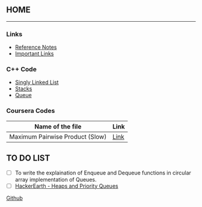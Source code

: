 ## HOME
------------------------------------------------------------------------------------------------------------------------------------------
### Links
* [Reference Notes](refnotes.md)
* [Important Links](implinks.md)

### C++ Code
* [Singly Linked List](sll.md)
* [Stacks](stack.md)
* [Queue](queue.md)

### Coursera Codes
Name of the file | Link
---------------- | --------------
Maximum Pairwise Product (Slow) | [Link](MaxPairwideProduct.md)


## TO DO LIST
- [ ] To write the explaination of Enqueue and Dequeue functions in circular array implementation of Queues.
- [ ] [HackerEarth - Heaps and Priority Queues](https://www.hackerearth.com/practice/notes/heaps-and-priority-queues/)

[Github](https://github.com/adist98)

